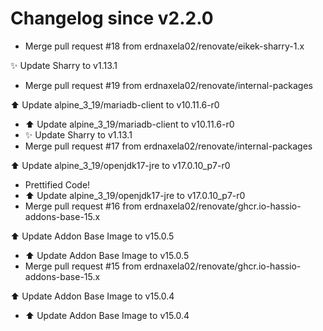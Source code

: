 # Changelog since v2.2.0
- Merge pull request #18 from erdnaxela02/renovate/eikek-sharry-1.x

✨ Update Sharry to v1.13.1 
- Merge pull request #19 from erdnaxela02/renovate/internal-packages

⬆️ Update alpine_3_19/mariadb-client to v10.11.6-r0 
- ⬆️ Update alpine_3_19/mariadb-client to v10.11.6-r0 
- ✨ Update Sharry to v1.13.1 
- Merge pull request #17 from erdnaxela02/renovate/internal-packages

⬆️ Update alpine_3_19/openjdk17-jre to v17.0.10_p7-r0 
- Prettified Code! 
- ⬆️ Update alpine_3_19/openjdk17-jre to v17.0.10_p7-r0 
- Merge pull request #16 from erdnaxela02/renovate/ghcr.io-hassio-addons-base-15.x

⬆️ Update Addon Base Image to v15.0.5 
- ⬆️ Update Addon Base Image to v15.0.5 
- Merge pull request #15 from erdnaxela02/renovate/ghcr.io-hassio-addons-base-15.x

⬆️ Update Addon Base Image to v15.0.4 
- ⬆️ Update Addon Base Image to v15.0.4 
